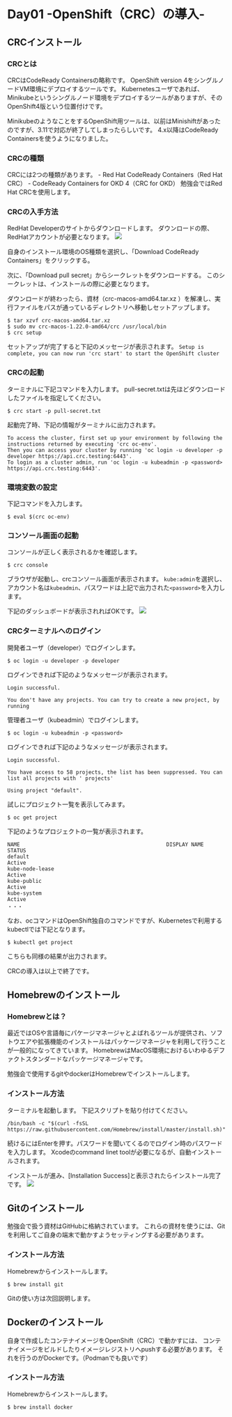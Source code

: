 # Day01 -OpenShift（CRC）の導入-
## CRCインストール
### CRCとは
CRCはCodeReady Containersの略称です。
OpenShift version 4をシングルノードVM環境にデプロイするツールです。
Kubernetesユーザであれば、Minikubeというシングルノード環境をデプロイするツールがありますが、そのOpenShift4版という位置付けです。

MinikubeのようなことをするOpenShift用ツールは、以前はMinishiftがあったのですが、3.11で対応が終了してしまったらしいです。
4.x以降はCodeReady Containersを使うようになりました。

### CRCの種類
CRCには2つの種類があります。
    - Red Hat CodeReady Containers（Red Hat CRC）
    - CodeReady Containers for OKD 4（CRC for OKD）
勉強会ではRed Hat CRCを使用します。

### CRCの入手方法
RedHat Developerのサイトからダウンロードします。
ダウンロードの際、RedHatアカウントが必要となります。
![](https://raw.githubusercontent.com/NakamuraYosuke/Day01-Installation/master/images/download.png)

自身のインストール環境のOS種類を選択し、「Download CodeReady Containers」をクリックする。

次に、「Download pull secret」からシークレットをダウンロードする。
このシークレットは、インストールの際に必要となります。

ダウンロードが終わったら、資材（crc-macos-amd64.tar.xz ）を解凍し、実行ファイルをパスが通っているディレクトリへ移動しセットアップします。

```
$ tar xzvf crc-macos-amd64.tar.xz
$ sudo mv crc-macos-1.22.0-amd64/crc /usr/local/bin
$ crc setup
```

セットアップが完了すると下記のメッセージが表示されます。
`Setup is complete, you can now run 'crc start' to start the OpenShift cluster`

### CRCの起動
ターミナルに下記コマンドを入力します。
pull-secret.txtは先ほどダウンロードしたファイルを指定してください。
```
$ crc start -p pull-secret.txt
```

起動完了時、下記の情報がターミナルに出力されます。
```
To access the cluster, first set up your environment by following the instructions returned by executing 'crc oc-env'.
Then you can access your cluster by running 'oc login -u developer -p developer https://api.crc.testing:6443'.
To login as a cluster admin, run 'oc login -u kubeadmin -p <password> https://api.crc.testing:6443'.
```
### 環境変数の設定
下記コマンドを入力します。
```
$ eval $(crc oc-env)
```

### コンソール画面の起動
コンソールが正しく表示されるかを確認します。
```
$ crc console
```
ブラウザが起動し、crcコンソール画面が表示されます。
`kube:admin`を選択し、アカウント名は`kubeadmin`、パスワードは上記で出力された`<password>`を入力します。

下記のダッシュボードが表示されればOKです。
![](https://raw.githubusercontent.com/NakamuraYosuke/Day01-Installation/master/images/crcconsole.png)

### CRCターミナルへのログイン
開発者ユーザ（developer）でログインします。
```
$ oc login -u developer -p developer
```
ログインできれば下記のようなメッセージが表示されます。
```
Login successful.

You don't have any projects. You can try to create a new project, by running
```

管理者ユーザ（kubeadmin）でログインします。
```
$ oc login -u kubeadmin -p <password>
```
ログインできれば下記のようなメッセージが表示されます。
```
Login successful.

You have access to 58 projects, the list has been suppressed. You can list all projects with ' projects'

Using project "default".
```
試しにプロジェクト一覧を表示してみます。
```
$ oc get project
```
下記のようなプロジェクトの一覧が表示されます。
```
NAME                                               DISPLAY NAME   STATUS
default                                                           Active
kube-node-lease                                                   Active
kube-public                                                       Active
kube-system                                                       Active
・・・
```
なお、ocコマンドはOpenShift独自のコマンドですが、Kubernetesで利用するkubectlでは下記となります。
```
$ kubectl get project
```
こちらも同様の結果が出力されます。

CRCの導入は以上で終了です。

## Homebrewのインストール
### Homebrewとは？
最近ではOSや言語毎にパケージマネージャとよばれるツールが提供され、ソフトウエアや拡張機能のインストールはパッケージマネージャを利用して行うことが一般的になってきています。
HomebrewはMacOS環境におけるいわゆるデファクトスタンダードなパッケージマネージャです。

勉強会で使用するgitやdockerはHomebrewでインストールします。

### インストール方法
ターミナルを起動します。
下記スクリプトを貼り付けてください。
```
/bin/bash -c "$(curl -fsSL https://raw.githubusercontent.com/Homebrew/install/master/install.sh)"
```
続けるにはEnterを押す。パスワードを聞いてくるのでログイン時のパスワードを入力します。
Xcodeのcommand linet toolが必要になるが、自動インストールされます。

インストールが進み、[Installation Success]と表示されたらインストール完了です。
![](https://raw.githubusercontent.com/NakamuraYosuke/Day01-Installation/master/images/homebrew.png)

## Gitのインストール
勉強会で扱う資材はGitHubに格納されています。
これらの資材を使うには、Gitを利用してご自身の端末で動かすようセッティングする必要があります。

### インストール方法
Homebrewからインストールします。
```
$ brew install git
```
Gitの使い方は次回説明します。

## Dockerのインストール
自身で作成したコンテナイメージをOpenShift（CRC）で動かすには、
コンテナイメージをビルドしたりイメージレジストリへpushする必要があります。
それを行うのがDockerです。（Podmanでも良いです）

### インストール方法
Homebrewからインストールします。
```
$ brew install docker
```
